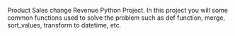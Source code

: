 Product Sales change Revenue Python Project. In this project you will some common functions used to solve the problem such as def function, merge, sort_values, transform to datetime, etc. 
